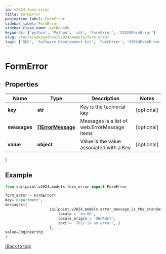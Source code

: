 ```yaml
---
id: v2024-form-error
title: FormError
pagination_label: FormError
sidebar_label: FormError
sidebar_class_name: pythonsdk
keywords: ['python', 'Python', 'sdk', 'FormError', 'V2024FormError'] 
slug: /tools/sdk/python/v2024/models/form-error
tags: ['SDK', 'Software Development Kit', 'FormError', 'V2024FormError']
---
```


# FormError


## Properties

Name | Type | Description | Notes
------------ | ------------- | ------------- | -------------
**key** | **str** | Key is the technical key | [optional] 
**messages** | [**[]ErrorMessage**](error-message) | Messages is a list of web.ErrorMessage items | [optional] 
**value** | **object** | Value is the value associated with a Key | [optional] 
}

## Example

```python
from sailpoint.v2024.models.form_error import FormError

form_error = FormError(
key='department',
messages=[
                    sailpoint.v2024.models.error_message_is_the_standard_api_error_response_message_type/.ErrorMessage is the standard API error response message type.(
                        locale = 'en-US', 
                        locale_origin = 'DEFAULT', 
                        text = 'This is an error', )
                    ],
value=Engineering
)

```
[[Back to top]](#) 

